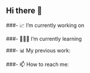 ## Hi there 👋


###- 📈 I’m currently working on 



###- 👩🏻‍💻 I’m currently learning 



###- 📊 My previous work:




###- 📫 How to reach me:


